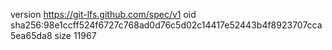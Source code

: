 version https://git-lfs.github.com/spec/v1
oid sha256:98e1ccff524f6727c768ad0d76c5d02c14417e52443b4f8923707cca5ea65da8
size 11967
